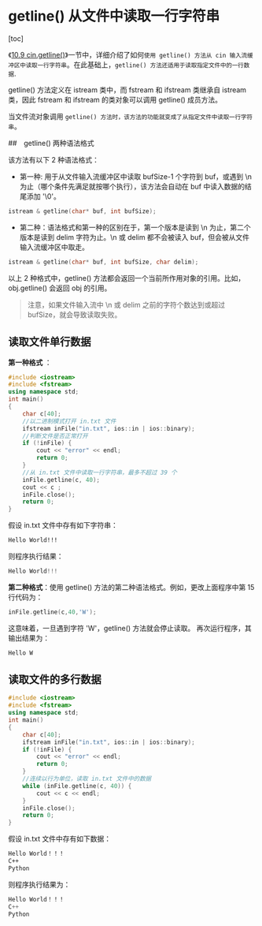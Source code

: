 # getline() 从文件中读取一行字符串

[toc]

《[10.9 cin.getline()]()》一节中，详细介绍了如何`使用 getline() 方法从 cin 输入流缓冲区中读取一行字符串`。在此基础上，`getline() 方法还适用于读取指定文件中的一行数据`.

getline() 方法定义在 istream 类中，而 fstream 和 ifstream 类继承自 istream 类，因此 fstream 和 ifstream 的类对象可以调用 getline() 成员方法。

当文件流对象调用 `getline() 方法时，该方法的功能就变成了从指定文件中读取一行字符串`。

##　getline() 两种语法格式

该方法有以下 2 种语法格式：

- 第一种: 用于从文件输入流缓冲区中读取 bufSize-1 个字符到 buf，或遇到 \n 为止（哪个条件先满足就按哪个执行），该方法会自动在 buf 中读入数据的结尾添加 '\0'。

```c++
istream & getline(char* buf, int bufSize);
```

- 第二种：语法格式和第一种的区别在于，第一个版本是读到 \n 为止，第二个版本是读到 delim 字符为止。\n 或 delim 都不会被读入 buf，但会被从文件输入流缓冲区中取走。

```c++
istream & getline(char* buf, int bufSize, char delim);
```

以上 2 种格式中，getline() 方法都会返回一个当前所作用对象的引用。比如，obj.getline() 会返回 obj 的引用。

>注意，如果文件输入流中 \n 或 delim 之前的字符个数达到或超过 bufSize，就会导致读取失败。

## 读取文件单行数据

**第一种格式** ：

```c++
#include <iostream>
#include <fstream>
using namespace std;
int main()
{
    char c[40];
    //以二进制模式打开 in.txt 文件
    ifstream inFile("in.txt", ios::in | ios::binary);
    //判断文件是否正常打开
    if (!inFile) {
        cout << "error" << endl;
        return 0;
    }
    //从 in.txt 文件中读取一行字符串，最多不超过 39 个
    inFile.getline(c, 40);
    cout << c ;
    inFile.close();
    return 0;
}
```

假设 in.txt 文件中存有如下字符串：

```txt
Hello World!!!
```

则程序执行结果：

```c++
Hello World!!!
```

**第二种格式**：使用 getline() 方法的第二种语法格式。例如，更改上面程序中第 15 行代码为：

```C++
inFile.getline(c,40,'W');
```

这意味着，一旦遇到字符 'W'，getline() 方法就会停止读取。 再次运行程序，其输出结果为：

```txt
Hello W
```

## 读取文件的多行数据

```c++
#include <iostream>
#include <fstream>
using namespace std;
int main()
{
    char c[40];
    ifstream inFile("in.txt", ios::in | ios::binary);
    if (!inFile) {
        cout << "error" << endl;
        return 0;
    }
    //连续以行为单位，读取 in.txt 文件中的数据
    while (inFile.getline(c, 40)) {
        cout << c << endl;
    }
    inFile.close();
    return 0;
}
```

假设 in.txt 文件中存有如下数据：

```txt
Hello World！！！
C++
Python
```

则程序执行结果为：

```c++
Hello World！！！
C++
Python
```

